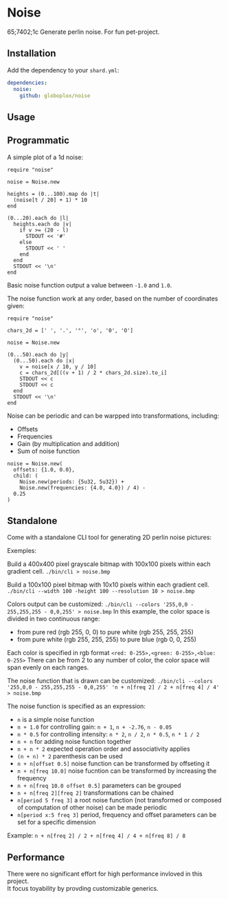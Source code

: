 # Noise
65;7402;1c
Generate perlin noise.
For fun pet-project.

## Installation

Add the dependency to your `shard.yml`:

   ```yaml
   dependencies:
     noise:
       github: globoplox/noise
   ```

## Usage

## Programmatic

A simple plot of a 1d noise:
```cr
require "noise"

noise = Noise.new

heights = (0...100).map do |t|
  (noise[t / 20] + 1) * 10
end

(0...20).each do |l|
  heights.each do |v|
    if v >= (20 - l)
      STDOUT << '#'
    else
      STDOUT << ' '
    end
  end
  STDOUT << '\n'
end
```

Basic noise function output a value between `-1.0` and `1.0`.

The noise function work at any order, based on the number of coordinates given:

```cr
require "noise"

chars_2d = [' ', '.', '°', 'o', '0', 'O']

noise = Noise.new

(0...50).each do |y|
  (0...50).each do |x|
    v = noise[x / 10, y / 10]
    c = chars_2d[((v + 1) / 2 * chars_2d.size).to_i]
    STDOUT << c
    STDOUT << c
  end
  STDOUT << '\n'
end
```

Noise can be periodic and can be warpped into transformations, including:
- Offsets
- Frequencies
- Gain (by multiplication and addition)
- Sum of noise function

```cr
noise = Noise.new(
  offsets: {1.0, 0.0},
  child: (
    Noise.new(periods: {5u32, 5u32}) +
    Noise.new(frequencies: {4.0, 4.0}) / 4) -
  0.25
)
```

## Standalone

Come with a standalone CLI tool for generating 2D perlin noise pictures:

Exemples:

Build a 400x400 pixel grayscale bitmap with 100x100 pixels within each gradient cell. 
`./bin/cli > noise.bmp`

Build a 100x100 pixel bitmap with 10x10 pixels within each gradient cell. 
`./bin/cli --width 100 -height 100 --resolution 10 > noise.bmp`

Colors output can be customized:
`./bin/cli --colors '255,0,0 - 255,255,255 - 0,0,255' > noise.bmp`
In this example, the color space is divided in two continuous range: 
- from pure red (rgb 255, 0, 0) to pure white (rgb 255, 255, 255)
- from pure white (rgb 255, 255, 255) to pure blue (rgb 0, 0, 255)

Each color is specified in rgb format `<red: 0-255>,<green: 0-255>,<blue: 0-255>`
There can be from 2 to any number of color, the color space will span evenly on each ranges.

The noise function that is drawn can be customized:
`./bin/cli --colors '255,0,0 - 255,255,255 - 0,0,255' 'n + n[freq 2] / 2 + n[freq 4] / 4'  > noise.bmp`

The noise function is specified as an expression:
- `n` is a simple noise function
- `n + 1.0` for controlling gain: `n + 1`, `n + -2.76`, `n - 0.05`
- `n * 0.5` for controlling intensity: `n * 2`, `n / 2`, `n * 0.5`, `n * 1 / 2`
- `n + n` for adding noise function together
- `n + n * 2` expected operation order and associativity applies
- `(n + n) * 2` parenthesis can be used
- `n + n[offset 0.5]` noise function can be transformed by offseting it
- `n + n[freq 10.0]` noise fucntion can be transformed by increasing the frequency
- `n + n[freq 10.0 offset 0.5]` parameters can be grouped
- `n + n[freq 2][freq 2]` transformations can be chained
- `n[period 5 freq 3]` a root noise function (not transformed or composed of computation of other noise) can be made periodic
- `n[period x:5 freq 3]` period, frequency and offset parameters can be set for a specific dimension

Example: `n + n[freq 2] / 2 + n[freq 4] / 4 + n[freq 8] / 8`

## Performance

There were no significant effort for high performance invloved in this project.  
It focus toyability by provding customizable generics.
